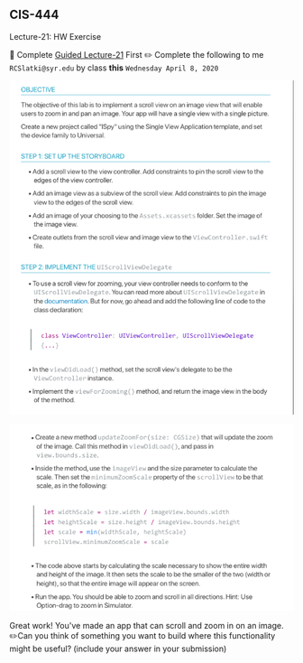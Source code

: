 ## CIS-444
Lecture-21: HW Exercise

🛑 Complete [Guided Lecture-21](https://github.com/SyracuseUniversity-CIS444/CIS-444/blob/master/Lectures/L21-1-UIScrollViews/lecture.md) First
✏️ Complete the following to me `RCSlatki@syr.edu` by class **this** `Wednesday April 8, 2020`

![inline](resources/lab-21-1.png)

![inline](resources/lab-21-2.png)


Great work! You've made an app that can scroll and zoom in on an image. 
✏️Can you think of something you want to build where this functionality might be useful? (include your answer in your  submission)
